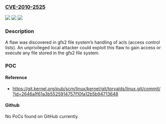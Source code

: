 ### [CVE-2010-2525](https://cve.mitre.org/cgi-bin/cvename.cgi?name=CVE-2010-2525)
![](https://img.shields.io/static/v1?label=Product&message=kernel&color=blue)
![](https://img.shields.io/static/v1?label=Version&message=kernel%202.6.33-rc1%20&color=brightgreen)
![](https://img.shields.io/static/v1?label=Vulnerability&message=CWE-863&color=brightgreen)

### Description

A flaw was discovered in gfs2 file system’s handling of acls (access control lists). An unprivileged local attacker could exploit this flaw to gain access or execute any file stored in the gfs2 file system.

### POC

#### Reference
- https://git.kernel.org/pub/scm/linux/kernel/git/torvalds/linux.git/commit/?id=2646a1f61a3b5525914757f10fa12b5b94713648

#### Github
No PoCs found on GitHub currently.

